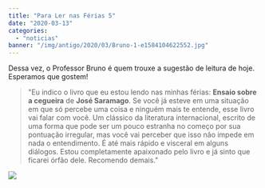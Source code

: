 ```yaml
---
title: "Para Ler nas Férias 5"
date: "2020-03-13"
categories: 
  - "noticias"
banner: "/img/antigo/2020/03/Bruno-1-e1584104622552.jpg"
---
```


Dessa vez, o Professor Bruno é quem trouxe a sugestão de leitura de hoje. Esperamos que gostem!

> "Eu indico o livro que eu estou lendo nas minhas férias: **Ensaio sobre a cegueira** de **José Saramago**. Se você já esteve em uma situação em que só percebe uma coisa e ninguém mais te entende, esse livro vai falar com você. Um clássico da literatura internacional, escrito de uma forma que pode ser um pouco estranha no começo por sua pontuação irregular, mas você vai perceber que isso não impede em nada o entendimento. É até mais rápido e visceral em alguns diálogos. Estou completamente apaixonado pelo livro e já sinto que ficarei órfão dele. Recomendo demais."

![](/img/antigo/2020/03/Bruno-1-e1584104622552.jpg)
